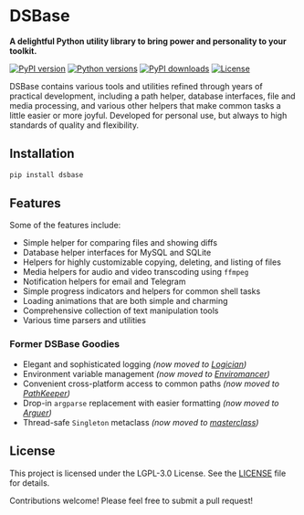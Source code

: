 # DSBase

**A delightful Python utility library to bring power and personality to your toolkit.**

[![PyPI version](https://img.shields.io/pypi/v/dsbase.svg)](https://pypi.org/project/dsbase/)
[![Python versions](https://img.shields.io/pypi/pyversions/dsbase.svg)](https://pypi.org/project/dsbase/)
[![PyPI downloads](https://img.shields.io/pypi/dm/dsbase.svg)](https://pypi.org/project/dsbase/)
[![License](https://img.shields.io/pypi/l/dsbase.svg)](https://github.com/dannystewart/dsbase/blob/main/LICENSE)


DSBase contains various tools and utilities refined through years of practical development, including a path helper, database interfaces, file and media processing, and various other helpers that make common tasks a little easier or more joyful. Developed for personal use, but always to high standards of quality and flexibility.

## Installation

```bash
pip install dsbase
```

## Features

Some of the features include:

- Simple helper for comparing files and showing diffs
- Database helper interfaces for MySQL and SQLite
- Helpers for highly customizable copying, deleting, and listing of files
- Media helpers for audio and video transcoding using `ffmpeg`
- Notification helpers for email and Telegram
- Simple progress indicators and helpers for common shell tasks
- Loading animations that are both simple and charming
- Comprehensive collection of text manipulation tools
- Various time parsers and utilities

### Former DSBase Goodies

- Elegant and sophisticated logging *(now moved to [Logician](https://github.com/dannystewart/logician/))*
- Environment variable management *(now moved to [Enviromancer](https://github.com/dannystewart/enviromancer/))*
- Convenient cross-platform access to common paths *(now moved to [PathKeeper](https://github.com/dannystewart/pathkeeper/))*
- Drop-in `argparse` replacement with easier formatting *(now moved to [Arguer](https://github.com/dannystewart/arguer/))*
- Thread-safe `Singleton` metaclass *(now moved to [masterclass](https://github.com/dannystewart/masterclass/))*

## License

This project is licensed under the LGPL-3.0 License. See the [LICENSE](https://github.com/dannystewart/dsbase/blob/main/LICENSE) file for details.

Contributions welcome! Please feel free to submit a pull request!
